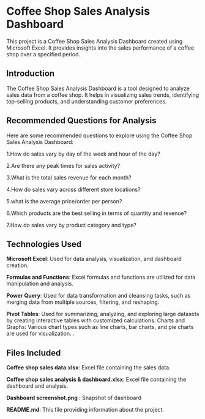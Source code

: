 # Coffee Shop Sales Analysis Dashboard
This project is a Coffee Shop Sales Analysis Dashboard created using Microsoft Excel. It provides insights into the sales performance of a coffee shop over a specified period.
## Introduction
The Coffee Shop Sales Analysis Dashboard is a tool designed to analyze sales data from a coffee shop. It helps in visualizing sales trends, identifying top-selling products, and understanding customer preferences.

## Recommended Questions for Analysis

Here are some recommended questions to explore using the Coffee Shop Sales Analysis Dashboard:

1.How do sales vary by day of the week and hour of the day?

2.Are there any peak times for sales activity?

3.What is the total sales revenue for each month?

4.How do sales vary across different store locations?

5.what is the average price/order per person?

6.Which products are the best selling in terms of quantity and revenue?

7.How do sales vary by product category and type?

## Technologies Used
**Microsoft Excel**: Used for data analysis, visualization, and dashboard creation.

**Formulas and Functions**: Excel formulas and functions are utilized for data manipulation and analysis.

**Power Query**: Used for data transformation and cleansing tasks, such as merging data from multiple sources, filtering, and reshaping.

**Pivot Tables**: Used for summarizing, analyzing, and exploring large datasets by creating interactive tables with customized calculations.
Charts and Graphs: Various chart types such as line charts, bar charts, and pie charts are used for visualization.
.
## Files Included
**Coffee shop sales data.xlsx**: Excel file containing the sales data.

**Coffee shop sales analysis & dashboard.xlsx**: Excel file containing the dashboard and analysis.

**Dashboard screenshot.png** : Snapshot of dashboard

**README.md**: This file providing information about the project.
